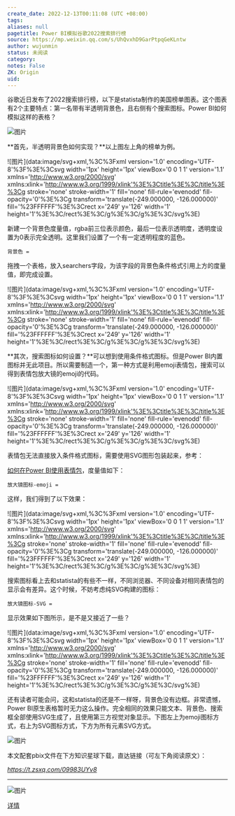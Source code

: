 ```yaml
---
create_date: 2022-12-13T00:11:08 (UTC +08:00)
tags: 
aliases: null
pagetitle: Power BI模拟谷歌2022搜索排行榜
source: https://mp.weixin.qq.com/s/UhQvxhD9GarPtpqGeKLntw
author: wujunmin
status: 未阅读
category: 
notes: False
ZK: Origin
uid: 
---
```


谷歌近日发布了2022搜索排行榜，以下是statista制作的美国榜单图表。这个图表有2个主要特点：第一名带有半透明背景色，且右侧有个搜索图标。Power BI如何模拟这样的表格？

![图片](https://mmbiz.qpic.cn/mmbiz_jpg/JHQQIBqYy6QyfSSUA5whbyseLlV8gibwFMrCGdCnYjHhueEy2afT5FtjnkU9bl4DUNfiaQsfIl3Pd7ZPtPoiadvOQ/640?wx_fmt=jpeg&wxfrom=5&wx_lazy=1&wx_co=1)

**首先，半透明背景色如何实现？**以上图左上角的榜单为例。

![图片](data:image/svg+xml,%3C%3Fxml version='1.0' encoding='UTF-8'%3F%3E%3Csvg width='1px' height='1px' viewBox='0 0 1 1' version='1.1' xmlns='http://www.w3.org/2000/svg' xmlns:xlink='http://www.w3.org/1999/xlink'%3E%3Ctitle%3E%3C/title%3E%3Cg stroke='none' stroke-width='1' fill='none' fill-rule='evenodd' fill-opacity='0'%3E%3Cg transform='translate(-249.000000, -126.000000)' fill='%23FFFFFF'%3E%3Crect x='249' y='126' width='1' height='1'%3E%3C/rect%3E%3C/g%3E%3C/g%3E%3C/svg%3E)

新建一个背景色度量值，rgba前三位表示颜色，最后一位表示透明度，透明度设置为0表示完全透明。这里我们设置了一个有一定透明程度的蓝色。

```
背景色 = 
```

拖拽一个表格，放入searchers字段，为该字段的背景色条件格式引用上方的度量值，即完成设置。

![图片](data:image/svg+xml,%3C%3Fxml version='1.0' encoding='UTF-8'%3F%3E%3Csvg width='1px' height='1px' viewBox='0 0 1 1' version='1.1' xmlns='http://www.w3.org/2000/svg' xmlns:xlink='http://www.w3.org/1999/xlink'%3E%3Ctitle%3E%3C/title%3E%3Cg stroke='none' stroke-width='1' fill='none' fill-rule='evenodd' fill-opacity='0'%3E%3Cg transform='translate(-249.000000, -126.000000)' fill='%23FFFFFF'%3E%3Crect x='249' y='126' width='1' height='1'%3E%3C/rect%3E%3C/g%3E%3C/g%3E%3C/svg%3E)

**其次，搜索图标如何设置？**可以想到使用条件格式图标。但是Power BI内置图标并无此项目。所以需要制造一个，第一种方式是利用emoji表情包，搜索可以得到表情包放大镜的emoji的代码。  

![图片](data:image/svg+xml,%3C%3Fxml version='1.0' encoding='UTF-8'%3F%3E%3Csvg width='1px' height='1px' viewBox='0 0 1 1' version='1.1' xmlns='http://www.w3.org/2000/svg' xmlns:xlink='http://www.w3.org/1999/xlink'%3E%3Ctitle%3E%3C/title%3E%3Cg stroke='none' stroke-width='1' fill='none' fill-rule='evenodd' fill-opacity='0'%3E%3Cg transform='translate(-249.000000, -126.000000)' fill='%23FFFFFF'%3E%3Crect x='249' y='126' width='1' height='1'%3E%3C/rect%3E%3C/g%3E%3C/g%3E%3C/svg%3E)

表情包无法直接放入条件格式图标，需要使用SVG图形包装起来，参考：

[如何在Power BI使用表情包](http://mp.weixin.qq.com/s?__biz=MzIxOTQ5MjQxNQ==&mid=2247488916&idx=1&sn=b120f3fe9cfb25464b71cf83db88ba6a&chksm=97db2cc4a0aca5d26da359217fd947d1f41e385ed133616fd6b3e49968e975ef626a1a155c4a&scene=21#wechat_redirect)，度量值如下：  

```
放大镜图标-emoji = 
```

这样，我们得到了以下效果：  

![图片](data:image/svg+xml,%3C%3Fxml version='1.0' encoding='UTF-8'%3F%3E%3Csvg width='1px' height='1px' viewBox='0 0 1 1' version='1.1' xmlns='http://www.w3.org/2000/svg' xmlns:xlink='http://www.w3.org/1999/xlink'%3E%3Ctitle%3E%3C/title%3E%3Cg stroke='none' stroke-width='1' fill='none' fill-rule='evenodd' fill-opacity='0'%3E%3Cg transform='translate(-249.000000, -126.000000)' fill='%23FFFFFF'%3E%3Crect x='249' y='126' width='1' height='1'%3E%3C/rect%3E%3C/g%3E%3C/g%3E%3C/svg%3E)

搜索图标看上去和statista的有些不一样，不同浏览器、不同设备对相同表情包的显示会有差异。这个时候，不妨考虑纯SVG构建的图标：

```
放大镜图标-SVG = 
```

显示效果如下图所示，是不是又接近了一些？  

![图片](data:image/svg+xml,%3C%3Fxml version='1.0' encoding='UTF-8'%3F%3E%3Csvg width='1px' height='1px' viewBox='0 0 1 1' version='1.1' xmlns='http://www.w3.org/2000/svg' xmlns:xlink='http://www.w3.org/1999/xlink'%3E%3Ctitle%3E%3C/title%3E%3Cg stroke='none' stroke-width='1' fill='none' fill-rule='evenodd' fill-opacity='0'%3E%3Cg transform='translate(-249.000000, -126.000000)' fill='%23FFFFFF'%3E%3Crect x='249' y='126' width='1' height='1'%3E%3C/rect%3E%3C/g%3E%3C/g%3E%3C/svg%3E)

还有读者可能会问，这和statista的还是不一样呀，背景色没有边框。非常遗憾，Power BI原生表格暂时无力这么操作。完全相同的效果只能文本、背景色、搜索框全部使用SVG生成了，且使用第三方视觉对象显示。下图左上为emoji图标方式，右上为SVG图标方式，下方为所有元素SVG方式。  

![图片](https://mmbiz.qpic.cn/mmbiz_png/JHQQIBqYy6SRPYVqGPjQ3havHppsYwpMKQrrZka958ibIka1CYhp0gZfvGxZECoI3vbWAmK4LzRicxhuuXySebtA/640?wx_fmt=png&wxfrom=5&wx_lazy=1&wx_co=1)

本文配套pbix文件在下方知识星球下载，直达链接（可左下角阅读原文）：

_https://t.zsxq.com/09983UYv8_

___

![图片](https://mmbiz.qpic.cn/mmbiz_jpg/JHQQIBqYy6SrFOpSISmqT2k74QM76UrbIBKw9vBMzBUmBfibKCas2iccpABJdicQ4UNYGL2QCMLGaesXVyJ601kvw/640?wx_fmt=jpeg&wxfrom=5&wx_lazy=1&wx_co=1)

[详情](http://mp.weixin.qq.com/s?__biz=MzIxOTQ5MjQxNQ==&mid=2247491267&idx=1&sn=9f8011a4c2a7f38f17b6ef4168625c63&chksm=97db2793a0acae853c07277e58d55c0b8db67e953b44228508b7282f4e907af330cf64efbf51&scene=21#wechat_redirect)
